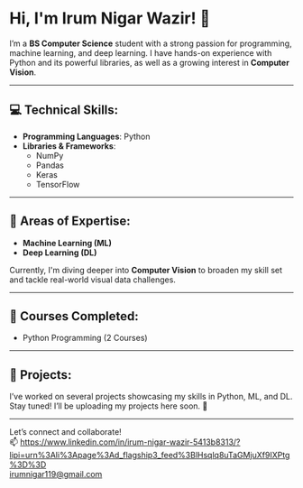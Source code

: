 # Hi, I'm Irum Nigar Wazir! 👋

I’m a **BS Computer Science** student with a strong passion for programming, machine learning, and deep learning. I have hands-on experience with Python and its powerful libraries, as well as a growing interest in **Computer Vision**.

---

## 💻 Technical Skills:
- **Programming Languages**: Python  
- **Libraries & Frameworks**:  
  - NumPy  
  - Pandas  
  - Keras  
  - TensorFlow  

---

## 🎯 Areas of Expertise:
- **Machine Learning (ML)**  
- **Deep Learning (DL)**  

Currently, I'm diving deeper into **Computer Vision** to broaden my skill set and tackle real-world visual data challenges.

---

## 📜 Courses Completed:
- Python Programming (2 Courses)

---

## 🌟 Projects:
I’ve worked on several projects showcasing my skills in Python, ML, and DL.  
Stay tuned! I’ll be uploading my projects here soon. 🚀

---

Let’s connect and collaborate!  
📫 https://www.linkedin.com/in/irum-nigar-wazir-5413b8313/?lipi=urn%3Ali%3Apage%3Ad_flagship3_feed%3BlHsqlq8uTaGMjuXf9IXPtg%3D%3D<br>
irumnigar119@gmail.com


